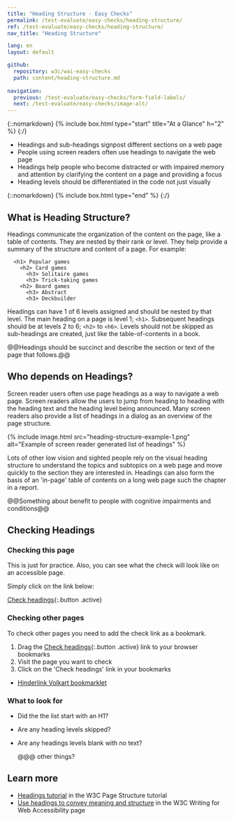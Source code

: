 ```yaml
---
title: "Heading Structure - Easy Checks"
permalink: /test-evaluate/easy-checks/heading-structure/
ref: /test-evaluate/easy-checks/heading-structure/
nav_title: "Heading Structure"

lang: en
layout: default

github:
  repository: w3c/wai-easy-checks
  path: content/heading-structure.md
  
navigation:
  previous: /test-evaluate/easy-checks/form-field-labels/
  next: /test-evaluate/easy-checks/image-alt/
---
```


{::nomarkdown}
{% include box.html type="start" title="At a Glance" h="2" %}
{:/}

* Headings and sub-headings signpost different sections on a web page
* People using screen readers often use headings to navigate the web page
* Headings help people who become distracted or with impaired memory and attention by clarifying the content on a page and providing a focus
* Heading levels should be differentiated in the code not just visually

{::nomarkdown}
{% include box.html type="end" %}
{:/}

## What is Heading Structure?

Headings communicate the organization of the content on the page, like a table of contents. They are nested by their rank or level. They help provide a summary of the structure and content of a page. For example:

```
  <h1> Popular games
    <h2> Card games
      <h3> Solitaire games
      <h3> Trick-taking games
    <h2> Board games
      <h3> Abstract
      <h3> Deckbuilder
```

Headings can have 1 of 6 levels assigned and should be nested by that level. The main heading on a page is level 1; `<h1>`. Subsequent headings should be at levels 2 to 6; `<h2>` to `<h6>`. Levels should not be skipped as sub-headings are created, just like the table-of-contents in a book.
  
@@Headings should be succinct and describe the section or text of the page that follows.@@

## Who depends on Headings?

Screen reader users often use page headings as a way to navigate a web page. Screen readers allow the users to jump from heading to heading with the heading text and the heading level being announced. Many screen readers also provide a list of headings in a dialog as an overview of the page structure.

{% include image.html src="heading-structure-example-1.png" alt="Example of screen reader generated list of headings" %}

Lots of other low vision and sighted people rely on the visual heading structure to understand the topics and subtopics on a web page and move quickly to the section they are interested in. Headings can also form the basis of an 'in-page' table of contents on a long web page such the chapter in a report.

@@Something about benefit to people with cognitive impairments and conditions@@ 

## Checking Headings

### Checking this page

This is just for practice. Also, you can see what the check will look like on an accessible page.

Simply click on the link below:

[Check headings](javascript:(function(){function%20updateHeight()%7Bcontainer.style.height%3D%220px%22%2Ccontainer.style.height%3Ddoc.scrollingElement.scrollHeight%2B%22px%22%7Dfunction%20getOutline()%7Bfor(var%20e%3D0%2Ct%3Ddocument.querySelectorAll('h1%2Ch2%2Ch3%2Ch4%2Ch5%2Ch6%2Ch7%2C%5Brole%3D%22heading%22%5D')%2Ci%3D%5B%5D%2Co%3D0%3Bo%3Ct.length%3Bo%2B%2B)%7Bvar%20n%3Dt%5Bo%5D%2Cl%3DisVisible(t%5Bo%5D)%2Cr%3DparseInt(%22heading%22%3D%3Dn.getAttribute(%22role%22)%26%26n.getAttribute(%22aria-level%22)%7C%7Cn.nodeName.substr(1))%3Bif(l)%7Bvar%20d%3Dr%3Ee%26%26r!%3D%3De%2B1%3Be%3Dr%7Delse%20d%3D!1%3Bi.push(%7Bvisible%3Al%2Cvisuallyhidden%3Al%26%26isVisuallyHidden(n)%2Cwrong%3Ad%2Clevel%3Ar%2Cel%3An%7D)%7Dreturn%20i%7Dfunction%20countOutline(e%2Ct)%7Bfor(var%20i%3D0%2Co%3D0%3Bo%3Ce.length%3Bo%2B%2B)e%5Bo%5D%5Bt%5D%26%26i%2B%2B%3Breturn%20i%7Dfunction%20outlineToHTML(e)%7Bfor(var%20t%3D%22%22%2Ci%3D0%3Bi%3Ce.length%3Bi%2B%2B)%7Bvar%20o%3De%5Bi%5D%2Cn%3Do.el%3Bt%2B%3D'%3Cli%20class%3D%22'%2Ct%2B%3Do.wrong%3F%22wrong-level%22%3A%22correct-level%22%2Ct%2B%3Do.visible%3F%22%22%3A%22%20hidden%22%2Ct%2B%3Do.visuallyhidden%3F%22%20visuallyhidden%22%3A%22%22%2Ct%2B%3D'%22%20style%3D%22margin-left%3A%20'%2Bo.level%2B'em%3B%22%3E'%2Ct%2B%3D'%3Ca%20href%3D%22%23'%2Bi%2B'%22%20target%3D%22_top%22%3E'%2Ct%2B%3D'%3Cspan%20class%3D%22level%22%20data-level%3D%22'%2Bo.level%2B'%22%3E%3C%2Fspan%3E%20'%2Ct%2B%3D'%3Cspan%20class%3D%22text%22%3E'%2BhtmlEntities(n.textContent.replace(%2F%5Cs%2B%2Fg%2C%22%20%22))%2B%22%3C%2Fspan%3E%22%2Ct%2B%3D%22%3C%2Fa%3E%22%2Ct%2B%3D%22%3C%2Fli%3E%22%7Dreturn'%3Cul%20id%3D%22headings%22%3E'%2Bt%2B%22%3C%2Ful%3E%22%7Dfunction%20htmlEntities(e)%7Breturn%20String(e).replace(%2F%26%2Fg%2C%22%26amp%3B%22).replace(%2F%3C%2Fg%2C%22%26lt%3B%22).replace(%2F%3E%2Fg%2C%22%26gt%3B%22).replace(%2F%22%2Fg%2C%22%26quot%3B%22)%7Dfunction%20isVisible(e)%7Bfor(var%20t%3Dwindow.getComputedStyle(e)%2Ci%3D!1%3Be%3B)%7Bif(%22none%22%3D%3D%3Dt.display)return!1%3Bif(!i)%7Bif(%22hidden%22%3D%3D%3Dt.visibility)return!1%3B%22visible%22%3D%3D%3Dt.visibility%26%26(i%3D!0)%7Dif(%22true%22%3D%3D%3De.getAttribute(%22aria-hidden%22))return!1%3Be%3De.parentElement%3Btry%7Bt%3Dwindow.getComputedStyle(e)%7Dcatch(e)%7Breturn!0%7D%7Dreturn!0%7Dfunction%20isVisuallyHidden(e)%7Bvar%20t%3De.getBoundingClientRect(e)%3Bif(%22absolute%22%3D%3D%3Dwindow.getComputedStyle(e).position)%7Bif(t.width%3C%3D1%26%26t.height%3C%3D1)return!0%3Bif(t.right%3C%3D0)return!0%7D%7Dfunction%20highlightElement(e%2Ct)%7Bt%7C%7C(e.scrollIntoViewIfNeeded%3Fe.scrollIntoViewIfNeeded()%3Ae.scrollIntoView%26%26e.scrollIntoView())%2CsetTimeout(function()%7Bfor(var%20t%3De.getBoundingClientRect()%2Ci%3De.parentElement%3B!t.height%26%26!t.width%26%26!t.left%26%26!t.top%26%26i%3B)t%3Di.getBoundingClientRect()%2C!1%2Ci%3Di.parentElement%3Bi%26%26((t%3D%7Bleft%3At.left%2Ctop%3At.top%2Cbottom%3At.bottom%2Cright%3At.right%7D).left%3DMath.min(window.innerWidth%2Ct.left)%2Ct.right%3DMath.max(0%2Ct.right)%2Ct.top%3DMath.min(window.innerHeight%2Ct.top)%2Ct.bottom%3DMath.max(0%2Ct.bottom)%2Cdocument.getElementById(highlighterEl.id)%7C%7Cdocument.body.appendChild(highlighterEl)%2ChighlighterEl.style.left%3Dt.left-10%2B%22px%22%2ChighlighterEl.style.width%3Dt.right-t.left%2B20%2B%22px%22%2ChighlighterEl.style.top%3Dt.top-10%2B%22px%22%2ChighlighterEl.style.height%3Dt.bottom-t.top%2B20%2B%22px%22%2ChighlighterEl.style.display%3D%22block%22)%7D%2C100)%7Dfunction%20handleHoverHighlight(e)%7Bvar%20t%3Dfunction()%7Be.checked%3FenableHoverHighlight()%3AdisableHoverHighlight()%7D%3Bt()%2Ce.addEventListener(%22click%22%2Ct)%7Dfunction%20highlightLink(e)%7Bfor(var%20t%3Ddoc.querySelectorAll(%22%23headings%20a%22)%2Ci%3Dt.length-1%3Bi%3E%3D0%3Bi--)t%5Bi%5D%3D%3D%3De%3Ft%5Bi%5D.classList.add(%22is-active%22)%3At%5Bi%5D.classList.remove(%22is-active%22)%7Dfunction%20handleElementHover(e)%7Bfor(var%20t%3De.target%2Ci%3Ddocument.body.querySelectorAll(%22*%22)%2Co%3D!1%2Cn%3Di.length-1%3Bn%3E%3D0%3Bn--)%7Bvar%20l%3Di%5Bn%5D%3Bif(o)%7Bfor(var%20r%3Doutline.length-1%3Br%3E%3D0%3Br--)if(outline%5Br%5D.el%3D%3D%3Dl%26%26outline%5Br%5D.visible)return%20highlightElement(outline%5Br%5D.el%2C!0)%2Cvoid%20highlightLink(doc.querySelector('%23headings%20a%5Bhref%3D%22%23'%2Br%2B'%22%5D'))%7Delse%20l%3D%3D%3Dt%26%26(o%3D!0%2Cn%2B%2B)%7DhighlightLink(null)%7Dfunction%20enableHoverHighlight()%7Bdocument.body.addEventListener(%22mouseover%22%2ChandleElementHover)%7Dfunction%20disableHoverHighlight()%7Bdocument.body.removeEventListener(%22mouseover%22%2ChandleElementHover)%7Dvar%20containerId%3D%22a11y-bookmarklet%22%2CcontainerStyle%3D%22position%3A%20fixed%3B%20top%3A%200%3B%20right%3A%200%3B%20max-height%3A%20100%25%3B%20box-shadow%3A%200%200%2080px%20rgba(0%2C0%2C0%2C0.3)%3B%20width%3A%2020%25%3B%20min-width%3A%20320px%3B%20max-width%3A%20450px%3B%20z-index%3A%201000001%3B%22%2ChighlighterEl%3Ddocument.createElement(%22DIV%22)%3BhighlighterEl.id%3D%22h1-a11y-highlighterelement%22%2ChighlighterEl.style.cssText%3D%22pointer-events%3A%20none%3B%20position%3A%20fixed%3B%20border%3A%201px%20dashed%20%230081BE%3B%20box-shadow%3A%200%200%2054px%200%20rgba(0%2C84%2C150%2C0.3)%3B%20display%3A%20none%3B%20z-index%3A%201000000%3B%20transition%3A%20all%20200ms%3B%22%3Bvar%20container%3Ddocument.getElementById(containerId)%3Bcontainer%26%26document.body.removeChild(container)%2C(container%3Ddocument.createElement(%22DIV%22)).id%3DcontainerId%2Ccontainer.style.cssText%3DcontainerStyle%3Bvar%20iframe%3Ddocument.createElement(%22IFRAME%22)%3Biframe.style.width%3D%22100%25%22%2Ciframe.style.height%3D%22100%25%22%2Ciframe.style.borderWidth%3D%220%22%3Bvar%20doc%2Coutline%3DgetOutline()%3Bcontainer.appendChild(iframe)%2Ciframe.onload%3Dfunction()%7Bfunction%20e(e%2Ct)%7Bvar%20i%3Ddoc.getElementById(e)%2Co%3Ddoc.querySelector(%22.result%22)%3Bif(i)%7Bvar%20n%3Dfunction(e)%7Bi.checked%3Fo.classList.add(t)%3Ao.classList.remove(t)%2Ce%26%26updateHeight()%7D%3Bi.addEventListener(%22change%22%2Cn%2C!1)%2Ci.addEventListener(%22click%22%2Cn%2C!1)%2Cn()%7D%7Diframe.onload%3Dfunction()%7B%7D%2C(doc%3Diframe.contentWindow.document).open()%2Cdoc.write('%3Chtml%3E%20%3Chead%3E%20%3Cmeta%20name%3D%22viewport%22%20content%3D%22width%3Ddevice-width%2Cminimum-scale%3D1.0%2Cinitial-scale%3D1%2Cuser-scalable%3Dyes%22%3E%20%3Cstyle%3E%20*%20%7B%20margin%3A%200%3B%20padding%3A%200%3B%20border%3A%200%3B%20%7D%20body%20%7B%20font%3A%2014px%2F1.6%20sans%3B%20font-family%3A%20-apple-system%2C%20BlinkMacSystemFont%2C%20%22Segoe%20UI%22%2C%20Helvetica%2C%20Arial%2C%20sans-serif%2C%20%22Apple%20Color%20Emoji%22%2C%20%22Segoe%20UI%20Emoji%22%2C%20%22Segoe%20UI%20Symbol%22%3B%20color%3A%20%23284900%3B%20background%3A%20rgba(255%2C255%2C255%2C0.95)%3B%20white-space%3A%20nowrap%3B%20overflow-x%3A%20hidden%3B%20text-overflow%3A%20ellipsis%3B%20padding%3A%2015px%3B%20padding-bottom%3A%2030px%3B%20%7D%20ul%20%7B%20margin%3A%200%200%200%20-10px%3B%20padding%3A%200%3B%20%7D%20li%20%7B%20color%3A%20%23284900%3B%20list-style%3A%20none%3B%20margin-left%3A%2020px%3B%20display%3A%20-webkit-box%3B%20display%3A%20-ms-flexbox%3B%20display%3A%20flex%3B%20%7D%20a%20%7B%20color%3A%20inherit%3B%20text-decoration%3A%20none%3B%20display%3A%20inline-block%3B%20max-width%3A%2030em%3B%20overflow%3A%20hidden%3B%20text-overflow%3A%20ellipsis%3B%20padding%3A%202px%204px%202px%2025px%3B%20position%3A%20relative%3B%20line-height%3A%201.3%3B%20border-radius%3A%203px%3B%20%7D%20a%20%3E%20.level%20%7B%20display%3A%20inline-block%3B%20background-color%3A%20currentColor%3B%20font-size%3A%2085%25%3B%20font-weight%3A%20bold%3B%20width%3A%202.7ex%3B%20height%3A%202.7ex%3B%20text-align%3A%20center%3B%20-webkit-box-sizing%3A%20border-box%3B%20box-sizing%3A%20border-box%3B%20position%3A%20absolute%3B%20left%3A%202px%3B%20top%3A%202px%3B%20padding-top%3A%201px%3B%20%7D%20a%20%3E%20.level%3Abefore%20%7B%20content%3A%20attr(data-level)%3B%20color%3A%20white%3B%20%7D%20li.hidden%20%7B%20color%3A%20black%3B%20text-decoration%3A%20line-through%3B%20opacity%3A%200.5%3B%20%7D%20.result%3Anot(.show-hidden)%20li.hidden%20%7B%20display%3A%20none%3B%20%7D%20.result.mark-visuallyhidden%20li.visuallyhidden%20.level%3Abefore%20%7B%20color%3A%20inherit%3B%20%7D%20.result.mark-visuallyhidden%20li.visuallyhidden%20.level%20%7B%20border%3A%201px%20dashed%3B%20background%3A%20white%3B%20%7D%20li.wrong-level%20%7B%20color%3A%20%23AF3A37%3B%20%7D%20a.is-active%20%7B%20-webkit-box-shadow%3A%200%200%205px%201px%20%233CBEFF%3B%20box-shadow%3A%200%200%205px%201px%20%233CBEFF%3B%20%7D%20a%3Ahover%20%7B%20background-color%3A%20currentColor%3B%20%7D%20a%3Ahover%20%3E%20.text%20%7B%20color%3A%20white%3B%20%7D%20a%3Ahover%20%3E%20.level%20%7B%20background-color%3A%20transparent%3B%20%7D%20header%20%7B%20padding-top%3A%205px%3B%20padding-bottom%3A%2015px%3B%20padding-right%3A%205em%3B%20margin-bottom%3A%201em%3B%20border-bottom%3A%201px%20solid%20%23eee%3B%20%7D%20legend%20%7B%20margin-right%3A%201em%3B%20font-weight%3A%20bold%3B%20%7D%20%40media%20(min-width%3A%20340px)%20%7B%20legend%20%7B%20float%3A%20left%3B%20%7D%20%7D%20.options%20%7B%20display%3A%20-webkit-box%3B%20display%3A%20-ms-flexbox%3B%20display%3A%20flex%3B%20-ms-flex-wrap%3A%20wrap%3B%20flex-wrap%3A%20wrap%3B%20%7D%20.options%20.input%20%7B%20margin-right%3A%202em%3B%20%7D%20.count%20%7B%20background%3A%20%23ddd%3B%20border-radius%3A%204px%3B%20padding%3A%201px%203px%3B%20%7D%20.tooltip%20%7B%20position%3A%20relative%3B%20%7D%20.tooltip%3Abefore%20%7B%20content%3A%20%5C'%E2%84%B9%EF%B8%8F%5C'%3B%20%7D%20.tooltip%3Afocus%3Aafter%2C%20.tooltip%3Ahover%3Aafter%20%7B%20content%3A%20attr(title)%3B%20position%3A%20absolute%3B%20background%3A%20white%3B%20padding%3A%204px%2010px%3B%20top%3A%2070%25%3B%20left%3A%2070%25%3B%20width%3A%2010em%3B%20-webkit-box-shadow%3A%200%202px%2020px%20rgba(0%2C0%2C0%2C0.3)%3B%20box-shadow%3A%200%202px%2020px%20rgba(0%2C0%2C0%2C0.3)%3B%20white-space%3A%20normal%3B%20border-radius%3A%208px%3B%20border-top-left-radius%3A%200%3B%20z-index%3A%201%3B%20pointer-events%3A%20none%3B%20%7D%20.button-close%20%7B%20position%3A%20absolute%3B%20top%3A%2015px%3B%20right%3A%2015px%3B%20padding%3A%205px%2010px%3B%20border-radius%3A%205px%3B%20border%3A%200%3B%20font-size%3A%20inherit%3B%20color%3A%20white%3B%20background-color%3A%20%23284900%3B%20cursor%3A%20pointer%3B%20%7D%20.button-close%3Ahover%20%7B%20color%3A%20white%3B%20background-color%3A%20%23284900%3B%20%7D%20%3C%2Fstyle%3E%20%3C%2Fhead%3E%20%3Cbody%3E%20%3Cheader%3E%20%3Cbutton%20class%3D%22button-close%22%20data-action%3D%22close%22%3EClose%3C%2Fbutton%3E%20%3Cfieldset%3E%20%3Clegend%3EOptions%3C%2Flegend%3E%20%3Cdiv%20class%3D%22options%22%3E%20%3Cdiv%20class%3D%22input%22%3E%20%3Cinput%20type%3D%22checkbox%22%20name%3D%22options%22%20id%3D%22o-hidden%22%3E%20%3Clabel%20for%3D%22o-hidden%22%3EShow%20hidden%20%3Cspan%20class%3D%22count%22%20id%3D%22o-hidden-count%22%3E%3C%2Fspan%3E%20%3Cspan%20class%3D%22tooltip%22%20title%3D%22also%20hidden%20for%20screenreaders%22%20tabindex%3D%220%22%3E%3C%2Fspan%3E%3C%2Flabel%3E%20%3C%2Fdiv%3E%20%3Cdiv%20class%3D%22input%22%3E%20%3Cinput%20type%3D%22checkbox%22%20name%3D%22options%22%20id%3D%22o-visuallyhidden%22%3E%20%3Clabel%20for%3D%22o-visuallyhidden%22%3EMark%20visually%20hidden%20%3Cspan%20class%3D%22count%22%20id%3D%22o-visuallyhidden-count%22%3E%3C%2Fspan%3E%20%3Cspan%20class%3D%22tooltip%22%20title%3D%22only%20visible%20for%20screenreaders%22%20tabindex%3D%220%22%3E%3C%2Fspan%3E%3C%2Flabel%3E%20%3C%2Fdiv%3E%20%3Cdiv%20class%3D%22input%22%3E%20%3Cinput%20type%3D%22checkbox%22%20name%3D%22options%22%20id%3D%22o-highlight%22%3E%20%3Clabel%20for%3D%22o-highlight%22%3EHover-Highlight%20%3Cspan%20class%3D%22tooltip%22%20title%3D%22Highlight%20the%20corresponding%20heading%20when%20hovering%20over%20elements%20of%20the%20page%22%20tabindex%3D%220%22%3E%3C%2Fspan%3E%3C%2Flabel%3E%20%3C%2Fdiv%3E%20%3C%2Fdiv%3E%20%3C%2Ffieldset%3E%20%3C%2Fheader%3E%20%3Cmain%20id%3D%22result%22%20class%3D%22result%22%3E%20%3C%2Fmain%3E%20%3C%2Fbody%3E%20%3C%2Fhtml%3E%20')%2Cdoc.close()%3Bvar%20t%3Ddoc.querySelector('%5Bdata-action%3D%22close%22%5D')%3Bt%26%26t.addEventListener(%22click%22%2Cfunction(e)%7BdisableHoverHighlight()%2Cwindow.removeEventListener(%22resize%22%2CupdateHeight)%2Cdocument.body.removeChild(container)%2Cdocument.getElementById(highlighterEl.id)%26%26document.body.removeChild(highlighterEl)%7D)%3Bvar%20i%3Ddoc.querySelector(%22%23result%22)%3Bi%26%26(i.innerHTML%3DoutlineToHTML(outline))%2C(i%3Ddoc.querySelector(%22%23o-hidden-count%22))%26%26(i.innerText%3Doutline.length-countOutline(outline%2C%22visible%22))%2C(i%3Ddoc.querySelector(%22%23o-visuallyhidden-count%22))%26%26(i.innerText%3DcountOutline(outline%2C%22visuallyhidden%22))%2Ce(%22o-hidden%22%2C%22show-hidden%22)%2Ce(%22o-visuallyhidden%22%2C%22mark-visuallyhidden%22)%2ChandleHoverHighlight(doc.getElementById(%22o-highlight%22))%2CupdateHeight()%2Cdoc.addEventListener(%22mouseover%22%2Cfunction(e)%7Bvar%20t%3Bif(%22A%22%3D%3D%3De.target.nodeName.toUpperCase()%3Ft%3De.target%3Ae.target.parentElement%26%26%22A%22%3D%3D%3De.target.parentElement.nodeName.toUpperCase()%26%26(t%3De.target.parentElement)%2Ct)%7Bvar%20i%3DparseInt(t.getAttribute(%22href%22).substr(1)%2C10)%3BhighlightElement(outline%5Bi%5D.el)%7D%7D%2C!1)%2Cwindow.addEventListener(%22resize%22%2CupdateHeight)%7D%2Cdocument.body.appendChild(container)%3B}())){:.button .active}

### Checking other pages

To check other pages you need to add the check link as a bookmark.

1. Drag the [Check headings](javascript:(function(){function%20updateHeight()%7Bcontainer.style.height%3D%220px%22%2Ccontainer.style.height%3Ddoc.scrollingElement.scrollHeight%2B%22px%22%7Dfunction%20getOutline()%7Bfor(var%20e%3D0%2Ct%3Ddocument.querySelectorAll('h1%2Ch2%2Ch3%2Ch4%2Ch5%2Ch6%2Ch7%2C%5Brole%3D%22heading%22%5D')%2Ci%3D%5B%5D%2Co%3D0%3Bo%3Ct.length%3Bo%2B%2B)%7Bvar%20n%3Dt%5Bo%5D%2Cl%3DisVisible(t%5Bo%5D)%2Cr%3DparseInt(%22heading%22%3D%3Dn.getAttribute(%22role%22)%26%26n.getAttribute(%22aria-level%22)%7C%7Cn.nodeName.substr(1))%3Bif(l)%7Bvar%20d%3Dr%3Ee%26%26r!%3D%3De%2B1%3Be%3Dr%7Delse%20d%3D!1%3Bi.push(%7Bvisible%3Al%2Cvisuallyhidden%3Al%26%26isVisuallyHidden(n)%2Cwrong%3Ad%2Clevel%3Ar%2Cel%3An%7D)%7Dreturn%20i%7Dfunction%20countOutline(e%2Ct)%7Bfor(var%20i%3D0%2Co%3D0%3Bo%3Ce.length%3Bo%2B%2B)e%5Bo%5D%5Bt%5D%26%26i%2B%2B%3Breturn%20i%7Dfunction%20outlineToHTML(e)%7Bfor(var%20t%3D%22%22%2Ci%3D0%3Bi%3Ce.length%3Bi%2B%2B)%7Bvar%20o%3De%5Bi%5D%2Cn%3Do.el%3Bt%2B%3D'%3Cli%20class%3D%22'%2Ct%2B%3Do.wrong%3F%22wrong-level%22%3A%22correct-level%22%2Ct%2B%3Do.visible%3F%22%22%3A%22%20hidden%22%2Ct%2B%3Do.visuallyhidden%3F%22%20visuallyhidden%22%3A%22%22%2Ct%2B%3D'%22%20style%3D%22margin-left%3A%20'%2Bo.level%2B'em%3B%22%3E'%2Ct%2B%3D'%3Ca%20href%3D%22%23'%2Bi%2B'%22%20target%3D%22_top%22%3E'%2Ct%2B%3D'%3Cspan%20class%3D%22level%22%20data-level%3D%22'%2Bo.level%2B'%22%3E%3C%2Fspan%3E%20'%2Ct%2B%3D'%3Cspan%20class%3D%22text%22%3E'%2BhtmlEntities(n.textContent.replace(%2F%5Cs%2B%2Fg%2C%22%20%22))%2B%22%3C%2Fspan%3E%22%2Ct%2B%3D%22%3C%2Fa%3E%22%2Ct%2B%3D%22%3C%2Fli%3E%22%7Dreturn'%3Cul%20id%3D%22headings%22%3E'%2Bt%2B%22%3C%2Ful%3E%22%7Dfunction%20htmlEntities(e)%7Breturn%20String(e).replace(%2F%26%2Fg%2C%22%26amp%3B%22).replace(%2F%3C%2Fg%2C%22%26lt%3B%22).replace(%2F%3E%2Fg%2C%22%26gt%3B%22).replace(%2F%22%2Fg%2C%22%26quot%3B%22)%7Dfunction%20isVisible(e)%7Bfor(var%20t%3Dwindow.getComputedStyle(e)%2Ci%3D!1%3Be%3B)%7Bif(%22none%22%3D%3D%3Dt.display)return!1%3Bif(!i)%7Bif(%22hidden%22%3D%3D%3Dt.visibility)return!1%3B%22visible%22%3D%3D%3Dt.visibility%26%26(i%3D!0)%7Dif(%22true%22%3D%3D%3De.getAttribute(%22aria-hidden%22))return!1%3Be%3De.parentElement%3Btry%7Bt%3Dwindow.getComputedStyle(e)%7Dcatch(e)%7Breturn!0%7D%7Dreturn!0%7Dfunction%20isVisuallyHidden(e)%7Bvar%20t%3De.getBoundingClientRect(e)%3Bif(%22absolute%22%3D%3D%3Dwindow.getComputedStyle(e).position)%7Bif(t.width%3C%3D1%26%26t.height%3C%3D1)return!0%3Bif(t.right%3C%3D0)return!0%7D%7Dfunction%20highlightElement(e%2Ct)%7Bt%7C%7C(e.scrollIntoViewIfNeeded%3Fe.scrollIntoViewIfNeeded()%3Ae.scrollIntoView%26%26e.scrollIntoView())%2CsetTimeout(function()%7Bfor(var%20t%3De.getBoundingClientRect()%2Ci%3De.parentElement%3B!t.height%26%26!t.width%26%26!t.left%26%26!t.top%26%26i%3B)t%3Di.getBoundingClientRect()%2C!1%2Ci%3Di.parentElement%3Bi%26%26((t%3D%7Bleft%3At.left%2Ctop%3At.top%2Cbottom%3At.bottom%2Cright%3At.right%7D).left%3DMath.min(window.innerWidth%2Ct.left)%2Ct.right%3DMath.max(0%2Ct.right)%2Ct.top%3DMath.min(window.innerHeight%2Ct.top)%2Ct.bottom%3DMath.max(0%2Ct.bottom)%2Cdocument.getElementById(highlighterEl.id)%7C%7Cdocument.body.appendChild(highlighterEl)%2ChighlighterEl.style.left%3Dt.left-10%2B%22px%22%2ChighlighterEl.style.width%3Dt.right-t.left%2B20%2B%22px%22%2ChighlighterEl.style.top%3Dt.top-10%2B%22px%22%2ChighlighterEl.style.height%3Dt.bottom-t.top%2B20%2B%22px%22%2ChighlighterEl.style.display%3D%22block%22)%7D%2C100)%7Dfunction%20handleHoverHighlight(e)%7Bvar%20t%3Dfunction()%7Be.checked%3FenableHoverHighlight()%3AdisableHoverHighlight()%7D%3Bt()%2Ce.addEventListener(%22click%22%2Ct)%7Dfunction%20highlightLink(e)%7Bfor(var%20t%3Ddoc.querySelectorAll(%22%23headings%20a%22)%2Ci%3Dt.length-1%3Bi%3E%3D0%3Bi--)t%5Bi%5D%3D%3D%3De%3Ft%5Bi%5D.classList.add(%22is-active%22)%3At%5Bi%5D.classList.remove(%22is-active%22)%7Dfunction%20handleElementHover(e)%7Bfor(var%20t%3De.target%2Ci%3Ddocument.body.querySelectorAll(%22*%22)%2Co%3D!1%2Cn%3Di.length-1%3Bn%3E%3D0%3Bn--)%7Bvar%20l%3Di%5Bn%5D%3Bif(o)%7Bfor(var%20r%3Doutline.length-1%3Br%3E%3D0%3Br--)if(outline%5Br%5D.el%3D%3D%3Dl%26%26outline%5Br%5D.visible)return%20highlightElement(outline%5Br%5D.el%2C!0)%2Cvoid%20highlightLink(doc.querySelector('%23headings%20a%5Bhref%3D%22%23'%2Br%2B'%22%5D'))%7Delse%20l%3D%3D%3Dt%26%26(o%3D!0%2Cn%2B%2B)%7DhighlightLink(null)%7Dfunction%20enableHoverHighlight()%7Bdocument.body.addEventListener(%22mouseover%22%2ChandleElementHover)%7Dfunction%20disableHoverHighlight()%7Bdocument.body.removeEventListener(%22mouseover%22%2ChandleElementHover)%7Dvar%20containerId%3D%22a11y-bookmarklet%22%2CcontainerStyle%3D%22position%3A%20fixed%3B%20top%3A%200%3B%20right%3A%200%3B%20max-height%3A%20100%25%3B%20box-shadow%3A%200%200%2080px%20rgba(0%2C0%2C0%2C0.3)%3B%20width%3A%2020%25%3B%20min-width%3A%20320px%3B%20max-width%3A%20450px%3B%20z-index%3A%201000001%3B%22%2ChighlighterEl%3Ddocument.createElement(%22DIV%22)%3BhighlighterEl.id%3D%22h1-a11y-highlighterelement%22%2ChighlighterEl.style.cssText%3D%22pointer-events%3A%20none%3B%20position%3A%20fixed%3B%20border%3A%201px%20dashed%20%230081BE%3B%20box-shadow%3A%200%200%2054px%200%20rgba(0%2C84%2C150%2C0.3)%3B%20display%3A%20none%3B%20z-index%3A%201000000%3B%20transition%3A%20all%20200ms%3B%22%3Bvar%20container%3Ddocument.getElementById(containerId)%3Bcontainer%26%26document.body.removeChild(container)%2C(container%3Ddocument.createElement(%22DIV%22)).id%3DcontainerId%2Ccontainer.style.cssText%3DcontainerStyle%3Bvar%20iframe%3Ddocument.createElement(%22IFRAME%22)%3Biframe.style.width%3D%22100%25%22%2Ciframe.style.height%3D%22100%25%22%2Ciframe.style.borderWidth%3D%220%22%3Bvar%20doc%2Coutline%3DgetOutline()%3Bcontainer.appendChild(iframe)%2Ciframe.onload%3Dfunction()%7Bfunction%20e(e%2Ct)%7Bvar%20i%3Ddoc.getElementById(e)%2Co%3Ddoc.querySelector(%22.result%22)%3Bif(i)%7Bvar%20n%3Dfunction(e)%7Bi.checked%3Fo.classList.add(t)%3Ao.classList.remove(t)%2Ce%26%26updateHeight()%7D%3Bi.addEventListener(%22change%22%2Cn%2C!1)%2Ci.addEventListener(%22click%22%2Cn%2C!1)%2Cn()%7D%7Diframe.onload%3Dfunction()%7B%7D%2C(doc%3Diframe.contentWindow.document).open()%2Cdoc.write('%3Chtml%3E%20%3Chead%3E%20%3Cmeta%20name%3D%22viewport%22%20content%3D%22width%3Ddevice-width%2Cminimum-scale%3D1.0%2Cinitial-scale%3D1%2Cuser-scalable%3Dyes%22%3E%20%3Cstyle%3E%20*%20%7B%20margin%3A%200%3B%20padding%3A%200%3B%20border%3A%200%3B%20%7D%20body%20%7B%20font%3A%2014px%2F1.6%20sans%3B%20font-family%3A%20-apple-system%2C%20BlinkMacSystemFont%2C%20%22Segoe%20UI%22%2C%20Helvetica%2C%20Arial%2C%20sans-serif%2C%20%22Apple%20Color%20Emoji%22%2C%20%22Segoe%20UI%20Emoji%22%2C%20%22Segoe%20UI%20Symbol%22%3B%20color%3A%20%23284900%3B%20background%3A%20rgba(255%2C255%2C255%2C0.95)%3B%20white-space%3A%20nowrap%3B%20overflow-x%3A%20hidden%3B%20text-overflow%3A%20ellipsis%3B%20padding%3A%2015px%3B%20padding-bottom%3A%2030px%3B%20%7D%20ul%20%7B%20margin%3A%200%200%200%20-10px%3B%20padding%3A%200%3B%20%7D%20li%20%7B%20color%3A%20%23284900%3B%20list-style%3A%20none%3B%20margin-left%3A%2020px%3B%20display%3A%20-webkit-box%3B%20display%3A%20-ms-flexbox%3B%20display%3A%20flex%3B%20%7D%20a%20%7B%20color%3A%20inherit%3B%20text-decoration%3A%20none%3B%20display%3A%20inline-block%3B%20max-width%3A%2030em%3B%20overflow%3A%20hidden%3B%20text-overflow%3A%20ellipsis%3B%20padding%3A%202px%204px%202px%2025px%3B%20position%3A%20relative%3B%20line-height%3A%201.3%3B%20border-radius%3A%203px%3B%20%7D%20a%20%3E%20.level%20%7B%20display%3A%20inline-block%3B%20background-color%3A%20currentColor%3B%20font-size%3A%2085%25%3B%20font-weight%3A%20bold%3B%20width%3A%202.7ex%3B%20height%3A%202.7ex%3B%20text-align%3A%20center%3B%20-webkit-box-sizing%3A%20border-box%3B%20box-sizing%3A%20border-box%3B%20position%3A%20absolute%3B%20left%3A%202px%3B%20top%3A%202px%3B%20padding-top%3A%201px%3B%20%7D%20a%20%3E%20.level%3Abefore%20%7B%20content%3A%20attr(data-level)%3B%20color%3A%20white%3B%20%7D%20li.hidden%20%7B%20color%3A%20black%3B%20text-decoration%3A%20line-through%3B%20opacity%3A%200.5%3B%20%7D%20.result%3Anot(.show-hidden)%20li.hidden%20%7B%20display%3A%20none%3B%20%7D%20.result.mark-visuallyhidden%20li.visuallyhidden%20.level%3Abefore%20%7B%20color%3A%20inherit%3B%20%7D%20.result.mark-visuallyhidden%20li.visuallyhidden%20.level%20%7B%20border%3A%201px%20dashed%3B%20background%3A%20white%3B%20%7D%20li.wrong-level%20%7B%20color%3A%20%23AF3A37%3B%20%7D%20a.is-active%20%7B%20-webkit-box-shadow%3A%200%200%205px%201px%20%233CBEFF%3B%20box-shadow%3A%200%200%205px%201px%20%233CBEFF%3B%20%7D%20a%3Ahover%20%7B%20background-color%3A%20currentColor%3B%20%7D%20a%3Ahover%20%3E%20.text%20%7B%20color%3A%20white%3B%20%7D%20a%3Ahover%20%3E%20.level%20%7B%20background-color%3A%20transparent%3B%20%7D%20header%20%7B%20padding-top%3A%205px%3B%20padding-bottom%3A%2015px%3B%20padding-right%3A%205em%3B%20margin-bottom%3A%201em%3B%20border-bottom%3A%201px%20solid%20%23eee%3B%20%7D%20legend%20%7B%20margin-right%3A%201em%3B%20font-weight%3A%20bold%3B%20%7D%20%40media%20(min-width%3A%20340px)%20%7B%20legend%20%7B%20float%3A%20left%3B%20%7D%20%7D%20.options%20%7B%20display%3A%20-webkit-box%3B%20display%3A%20-ms-flexbox%3B%20display%3A%20flex%3B%20-ms-flex-wrap%3A%20wrap%3B%20flex-wrap%3A%20wrap%3B%20%7D%20.options%20.input%20%7B%20margin-right%3A%202em%3B%20%7D%20.count%20%7B%20background%3A%20%23ddd%3B%20border-radius%3A%204px%3B%20padding%3A%201px%203px%3B%20%7D%20.tooltip%20%7B%20position%3A%20relative%3B%20%7D%20.tooltip%3Abefore%20%7B%20content%3A%20%5C'%E2%84%B9%EF%B8%8F%5C'%3B%20%7D%20.tooltip%3Afocus%3Aafter%2C%20.tooltip%3Ahover%3Aafter%20%7B%20content%3A%20attr(title)%3B%20position%3A%20absolute%3B%20background%3A%20white%3B%20padding%3A%204px%2010px%3B%20top%3A%2070%25%3B%20left%3A%2070%25%3B%20width%3A%2010em%3B%20-webkit-box-shadow%3A%200%202px%2020px%20rgba(0%2C0%2C0%2C0.3)%3B%20box-shadow%3A%200%202px%2020px%20rgba(0%2C0%2C0%2C0.3)%3B%20white-space%3A%20normal%3B%20border-radius%3A%208px%3B%20border-top-left-radius%3A%200%3B%20z-index%3A%201%3B%20pointer-events%3A%20none%3B%20%7D%20.button-close%20%7B%20position%3A%20absolute%3B%20top%3A%2015px%3B%20right%3A%2015px%3B%20padding%3A%205px%2010px%3B%20border-radius%3A%205px%3B%20border%3A%200%3B%20font-size%3A%20inherit%3B%20color%3A%20white%3B%20background-color%3A%20%23284900%3B%20cursor%3A%20pointer%3B%20%7D%20.button-close%3Ahover%20%7B%20color%3A%20white%3B%20background-color%3A%20%23284900%3B%20%7D%20%3C%2Fstyle%3E%20%3C%2Fhead%3E%20%3Cbody%3E%20%3Cheader%3E%20%3Cbutton%20class%3D%22button-close%22%20data-action%3D%22close%22%3EClose%3C%2Fbutton%3E%20%3Cfieldset%3E%20%3Clegend%3EOptions%3C%2Flegend%3E%20%3Cdiv%20class%3D%22options%22%3E%20%3Cdiv%20class%3D%22input%22%3E%20%3Cinput%20type%3D%22checkbox%22%20name%3D%22options%22%20id%3D%22o-hidden%22%3E%20%3Clabel%20for%3D%22o-hidden%22%3EShow%20hidden%20%3Cspan%20class%3D%22count%22%20id%3D%22o-hidden-count%22%3E%3C%2Fspan%3E%20%3Cspan%20class%3D%22tooltip%22%20title%3D%22also%20hidden%20for%20screenreaders%22%20tabindex%3D%220%22%3E%3C%2Fspan%3E%3C%2Flabel%3E%20%3C%2Fdiv%3E%20%3Cdiv%20class%3D%22input%22%3E%20%3Cinput%20type%3D%22checkbox%22%20name%3D%22options%22%20id%3D%22o-visuallyhidden%22%3E%20%3Clabel%20for%3D%22o-visuallyhidden%22%3EMark%20visually%20hidden%20%3Cspan%20class%3D%22count%22%20id%3D%22o-visuallyhidden-count%22%3E%3C%2Fspan%3E%20%3Cspan%20class%3D%22tooltip%22%20title%3D%22only%20visible%20for%20screenreaders%22%20tabindex%3D%220%22%3E%3C%2Fspan%3E%3C%2Flabel%3E%20%3C%2Fdiv%3E%20%3Cdiv%20class%3D%22input%22%3E%20%3Cinput%20type%3D%22checkbox%22%20name%3D%22options%22%20id%3D%22o-highlight%22%3E%20%3Clabel%20for%3D%22o-highlight%22%3EHover-Highlight%20%3Cspan%20class%3D%22tooltip%22%20title%3D%22Highlight%20the%20corresponding%20heading%20when%20hovering%20over%20elements%20of%20the%20page%22%20tabindex%3D%220%22%3E%3C%2Fspan%3E%3C%2Flabel%3E%20%3C%2Fdiv%3E%20%3C%2Fdiv%3E%20%3C%2Ffieldset%3E%20%3C%2Fheader%3E%20%3Cmain%20id%3D%22result%22%20class%3D%22result%22%3E%20%3C%2Fmain%3E%20%3C%2Fbody%3E%20%3C%2Fhtml%3E%20')%2Cdoc.close()%3Bvar%20t%3Ddoc.querySelector('%5Bdata-action%3D%22close%22%5D')%3Bt%26%26t.addEventListener(%22click%22%2Cfunction(e)%7BdisableHoverHighlight()%2Cwindow.removeEventListener(%22resize%22%2CupdateHeight)%2Cdocument.body.removeChild(container)%2Cdocument.getElementById(highlighterEl.id)%26%26document.body.removeChild(highlighterEl)%7D)%3Bvar%20i%3Ddoc.querySelector(%22%23result%22)%3Bi%26%26(i.innerHTML%3DoutlineToHTML(outline))%2C(i%3Ddoc.querySelector(%22%23o-hidden-count%22))%26%26(i.innerText%3Doutline.length-countOutline(outline%2C%22visible%22))%2C(i%3Ddoc.querySelector(%22%23o-visuallyhidden-count%22))%26%26(i.innerText%3DcountOutline(outline%2C%22visuallyhidden%22))%2Ce(%22o-hidden%22%2C%22show-hidden%22)%2Ce(%22o-visuallyhidden%22%2C%22mark-visuallyhidden%22)%2ChandleHoverHighlight(doc.getElementById(%22o-highlight%22))%2CupdateHeight()%2Cdoc.addEventListener(%22mouseover%22%2Cfunction(e)%7Bvar%20t%3Bif(%22A%22%3D%3D%3De.target.nodeName.toUpperCase()%3Ft%3De.target%3Ae.target.parentElement%26%26%22A%22%3D%3D%3De.target.parentElement.nodeName.toUpperCase()%26%26(t%3De.target.parentElement)%2Ct)%7Bvar%20i%3DparseInt(t.getAttribute(%22href%22).substr(1)%2C10)%3BhighlightElement(outline%5Bi%5D.el)%7D%7D%2C!1)%2Cwindow.addEventListener(%22resize%22%2CupdateHeight)%7D%2Cdocument.body.appendChild(container)%3B}())){:.button .active} link to your browser bookmarks
2. Visit the page you want to check
3. Click on the 'Check headings' link in your bookmarks

* [Hinderlink Volkart bookmarklet](https://hinderlingvolkart.github.io/h123/)

### What to look for

* Did the the list start with an H1?
* Are any heading levels skipped?
* Are any headings levels blank with no text?

  @@@ other things?

## Learn more

* [Headings tutorial](https://www.w3.org/WAI/tutorials/page-structure/headings/) in the W3C Page Structure tutorial
* [Use headings to convey meaning and structure](https://www.w3.org/WAI/tips/writing/#use-headings-to-convey-meaning-and-structure) in the W3C Writing for Web Accessibility page

